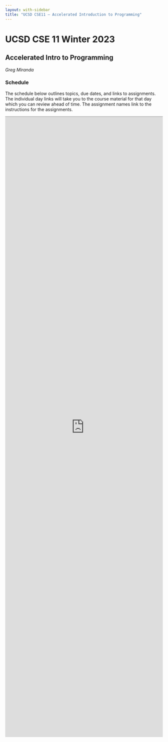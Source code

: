 ```yaml
---
layout: with-sidebar
title: "UCSD CSE11 – Accelerated Introduction to Programming"
---
```


# UCSD CSE 11 Winter 2023
## Accelerated Intro to Programming

_Greg Miranda_

<a id="b:disc"></a>
<h3>Schedule</h3>

The schedule below outlines topics, due dates, and links to assignments. The
individual day links will take you to the course material for that day which you
can review ahead of time. The assignment names link to the instructions for the
assignments.

<iframe style="border: none; border-top: 1px solid grey; border-spacing: 2px" src="https://docs.google.com/spreadsheets/d/e/2PACX-1vS2xvdXMf9zX0E695Ub5J_YZJtvJx05Ju9Ent6fIabekRcV9wVnqFBQRMeB0jiJUaYtcWUIIZIp4uHS/pubhtml?widget=true&amp;headers=false"
width="100%" height="1985px"></iframe>
